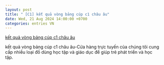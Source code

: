 ```yaml
---
layout: post
title: " [C1] kết quả vòng bảng cúp c1 châu âu"
date: Wed, 21 Aug 2024 14:00:00 +0700
categories: entries VN
---
```

[kết quả vòng bảng cúp c1 châu âu](https://namdinh.gov.vn/game-k%E1%BA%BFt-qu%E1%BA%A3-v%C3%B2ng-b%E1%BA%A3ng-c%C3%BAp-c1-ch%C3%A2u-%C3%A2u-0820.htm)

kết quả vòng bảng cúp c1 châu âu-Cửa hàng trực tuyến của chúng tôi cung cấp nhiều loại đồ dùng học tập và giáo dục để giúp trẻ phát triển và học tập.

